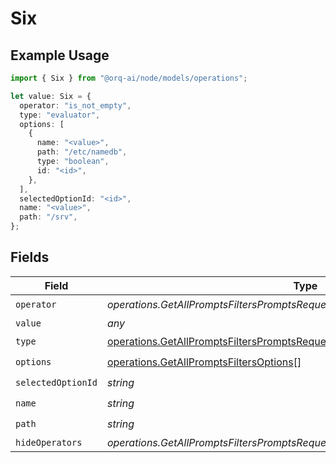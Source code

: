 # Six

## Example Usage

```typescript
import { Six } from "@orq-ai/node/models/operations";

let value: Six = {
  operator: "is_not_empty",
  type: "evaluator",
  options: [
    {
      name: "<value>",
      path: "/etc/namedb",
      type: "boolean",
      id: "<id>",
    },
  ],
  selectedOptionId: "<id>",
  name: "<value>",
  path: "/srv",
};
```

## Fields

| Field                                                                                                                                                    | Type                                                                                                                                                     | Required                                                                                                                                                 | Description                                                                                                                                              |
| -------------------------------------------------------------------------------------------------------------------------------------------------------- | -------------------------------------------------------------------------------------------------------------------------------------------------------- | -------------------------------------------------------------------------------------------------------------------------------------------------------- | -------------------------------------------------------------------------------------------------------------------------------------------------------- |
| `operator`                                                                                                                                               | *operations.GetAllPromptsFiltersPromptsRequestRequestBodyQuery6Operator*                                                                                 | :heavy_check_mark:                                                                                                                                       | N/A                                                                                                                                                      |
| `value`                                                                                                                                                  | *any*                                                                                                                                                    | :heavy_minus_sign:                                                                                                                                       | N/A                                                                                                                                                      |
| `type`                                                                                                                                                   | [operations.GetAllPromptsFiltersPromptsRequestRequestBodyQuery6Type](../../models/operations/getallpromptsfilterspromptsrequestrequestbodyquery6type.md) | :heavy_check_mark:                                                                                                                                       | N/A                                                                                                                                                      |
| `options`                                                                                                                                                | [operations.GetAllPromptsFiltersOptions](../../models/operations/getallpromptsfiltersoptions.md)[]                                                       | :heavy_check_mark:                                                                                                                                       | N/A                                                                                                                                                      |
| `selectedOptionId`                                                                                                                                       | *string*                                                                                                                                                 | :heavy_check_mark:                                                                                                                                       | N/A                                                                                                                                                      |
| `name`                                                                                                                                                   | *string*                                                                                                                                                 | :heavy_check_mark:                                                                                                                                       | N/A                                                                                                                                                      |
| `path`                                                                                                                                                   | *string*                                                                                                                                                 | :heavy_check_mark:                                                                                                                                       | N/A                                                                                                                                                      |
| `hideOperators`                                                                                                                                          | *operations.GetAllPromptsFiltersPromptsRequestRequestBodyQueryHideOperators*[]                                                                           | :heavy_minus_sign:                                                                                                                                       | N/A                                                                                                                                                      |